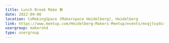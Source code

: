 ```yaml
---
title: Lunch Break Make 🛠️
date: 2022-09-06
location: CoMakingSpace (Makerspace Heidelberg), Heidelberg
link: https://www.meetup.com/Heidelberg-Makers-Meetup/events/mvqjtsydcmbjb/
usergroup: makershd
type: usergroup
---
```

